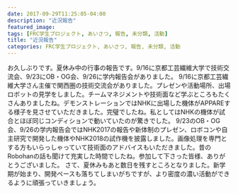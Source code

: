 ```yaml
---
date: 2017-09-29T11:25:05-04:00
description: "近況報告"
featured_image: 
tags: [FRC学生プロジェクト, あいさつ, 報告, 未分類, 活動]
title: "近況報告"
categories: FRC学生プロジェクト, あいさつ, 報告, 未分類, 活動
---
```


お久しぶりです。夏休み中の行事の報告です。9/16に京都工芸繊維大学で技術交流会、9/23にOB・OG会、9/26に学内報告会がありました。
9/16に京都工芸繊維大学さん主催で関西圏の技術交流会がありました。プレゼンや活動場所、出場ロボットの見学をしました。チームマネジメントや技術面など学ぶところもたくさんありましたね。デモンストレーションではNHKに出場した機体がAPPAREする様子を見させていただきました。完璧でしたね。私としてはNHKの機体が試合とほぼ同じコンディションで動いていたのが驚きでした。
9/23のOB・OG会、9/26の学内報告会ではNHK2017の報告や新体制のプレゼン、ロボコンや自主研究で開発した機体やNHK2018の試作機を披露しました。画像処理を専門とする方もいらっしゃっていて技術面のアドバイスもいただきました。昔のRobohanの話も聞けて充実した時間でしたね。参加して下さった皆様、ありがとうございました。
さて、夏休みもあと数日を残すところとなりました。新学期が始まり、開発ペースも落ちてしまいがちですが、より密度の濃い活動ができるように頑張っていきましょう。
 